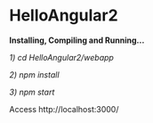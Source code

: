 # HelloAngular2
<b>Installing, Compiling and Running...</b>
<p><i>1) cd HelloAngular2/webapp</i></p>
<p><i>2) npm install</i></p>
<p><i>3) npm start</i></p>

<p>Access http://localhost:3000/</p>
